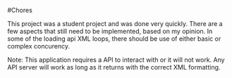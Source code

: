 #Chores

This project was a student project and was done very quickly. There are a few aspects that still need to be implemented, based on my opinion.
In some of the loading api XML loops, there should be use of either basic or complex concurency.

Note:
This application requires a API to interact with or it will not work. Any API server will work as long as it returns with the correct XML formatting.
